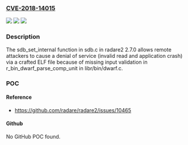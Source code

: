 ### [CVE-2018-14015](https://cve.mitre.org/cgi-bin/cvename.cgi?name=CVE-2018-14015)
![](https://img.shields.io/static/v1?label=Product&message=n%2Fa&color=blue)
![](https://img.shields.io/static/v1?label=Version&message=n%2Fa&color=blue)
![](https://img.shields.io/static/v1?label=Vulnerability&message=n%2Fa&color=brighgreen)

### Description

The sdb_set_internal function in sdb.c in radare2 2.7.0 allows remote attackers to cause a denial of service (invalid read and application crash) via a crafted ELF file because of missing input validation in r_bin_dwarf_parse_comp_unit in libr/bin/dwarf.c.

### POC

#### Reference
- https://github.com/radare/radare2/issues/10465

#### Github
No GitHub POC found.

